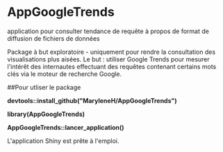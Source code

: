 # AppGoogleTrends
application pour consulter tendance de requête à propos de format de diffusion de fichiers de données

Package à but exploratoire - uniquement pour rendre la consultation des visualisations plus aisées.
Le but : utiliser Google Trends pour mesurer l'intérêt des internautes effectuant des requêtes contenant certains mots clés 
via le moteur de recherche Google.

##Pour utliser le package

**devtools::install_github("MaryleneH/AppGoogleTrends")**   

**library(AppGoogleTrends)**   

**AppGoogleTrends::lancer_application()**  


L'application Shiny est prête à l'emploi.

